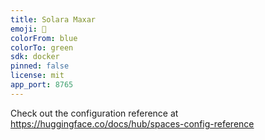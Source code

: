 ```yaml
---
title: Solara Maxar
emoji: 🏃
colorFrom: blue
colorTo: green
sdk: docker
pinned: false
license: mit
app_port: 8765
---
```


Check out the configuration reference at https://huggingface.co/docs/hub/spaces-config-reference
